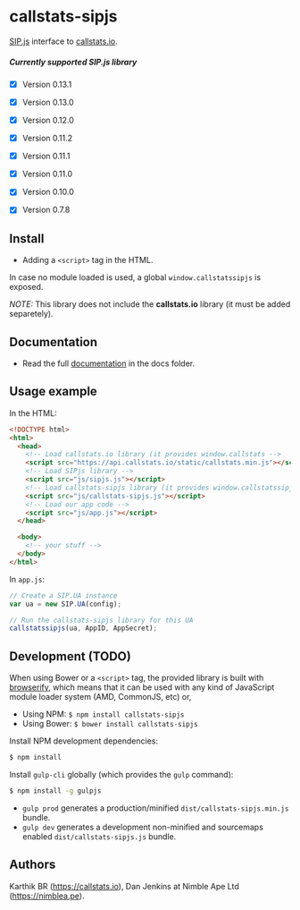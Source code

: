 # callstats-sipjs

[SIP.js](https://sipjs.com/) interface to [callstats.io](http://callstats.io/).

##### Currently supported SIP.js library 

- [x] Version 0.13.1 
- [x] Version 0.13.0 
- [x] Version 0.12.0 
- [x] Version 0.11.2 
- [x] Version 0.11.1
- [x] Version 0.11.0
- [x] Version 0.10.0
- [x] Version 0.7.8



## Install

* Adding a `<script>` tag in the HTML.

In case no module loaded is used, a global `window.callstatssipjs` is exposed.

_NOTE:_ This library does not include the **callstats.io** library (it must be added separetely).


## Documentation

* Read the full [documentation](docs/index.md) in the docs folder.


## Usage example

In the HTML:

```html
<!DOCTYPE html>
<html>
  <head>
    <!-- Load callstats.io library (it provides window.callstats -->
    <script src="https://api.callstats.io/static/callstats.min.js"></script>
    <!-- Load SIPjs library -->
    <script src="js/sipjs.js"></script>
    <!-- Load callstats-sipjs library (it provides window.callstatssipjs) -->
    <script src="js/callstats-sipjs.js"></script>
    <!-- Load our app code -->
    <script src="js/app.js"></script>
  </head>

  <body>
    <!-- your stuff -->
  </body>
</html>
```

In `app.js`:

```javascript
// Create a SIP.UA instance
var ua = new SIP.UA(config);

// Run the callstats-sipjs library for this UA
callstatssipjs(ua, AppID, AppSecret);
```


## Development (TODO)

When using Bower or a `<script>` tag, the provided library is built with [browserify](http://browserify.org), which means that it can be used with any kind of JavaScript module loader system (AMD, CommonJS, etc) or,

* Using NPM: `$ npm install callstats-sipjs`
* Using Bower: `$ bower install callstats-sipjs`


Install NPM development dependencies:

```bash
$ npm install
```

Install `gulp-cli` globally (which provides the `gulp` command):

```bash
$ npm install -g gulpjs
```

* `gulp prod` generates a production/minified `dist/callstats-sipjs.min.js` bundle.
* `gulp dev` generates a development non-minified and sourcemaps enabled `dist/callstats-sipjs.js` bundle.


## Authors

Karthik BR (https://callstats.io), Dan Jenkins at Nimble Ape Ltd (https://nimblea.pe).
